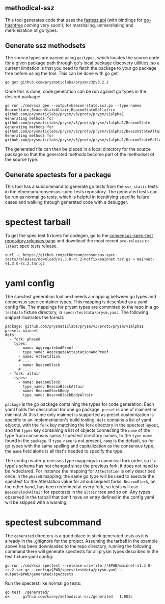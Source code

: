 methodical-ssz
--------------

This tool generates code that uses the [fastssz api](https://github.com/ferranbt/fastssz/) (with bindings for [go-hashtree](https://github.com/prysmaticlabs/gohashtree) coming very soon!), for marshaling, unmarshaling and merkleization of go types.

Generate ssz methodsets
-----------------------

 The source types are parsed using `go/types`, which locates the source code for a given package path through go's local package discovery utilities, so a current limitation is that you need to fetch the package to your go package tree before using the tool. This can be done with go get:
```
go get github.com/prysmaticlabs/prysm/v3@v3.2.1
```

Once this is done, code generation can be run against go types in the desired package:
```
go run ./cmd/ssz gen --output=beacon-state.ssz.go --type-names BeaconState,BeaconStateAltair,BeaconStateBellatrix github.com/prysmaticlabs/prysm/v3/proto/prysm/v1alpha1
Generating methods for github.com/prysmaticlabs/prysm/v3/proto/prysm/v1alpha1/BeaconState
Generating methods for github.com/prysmaticlabs/prysm/v3/proto/prysm/v1alpha1/BeaconStateAltair
Generating methods for github.com/prysmaticlabs/prysm/v3/proto/prysm/v1alpha1/BeaconStateBellatrix
```

The generated file can then be placed in a local directory for the source package so that the generated methods become part of the methodset of the source type.

Generate spectests for a package
--------------------------------

This tool has a subcommand to generate go tests from the `ssz_static` tests in the ethereum/consensus-spec-tests repository. The generated tests can be run as normal go tests, which is helpful in identifying specific failure cases and walking through generated code with a debugger.

spectest tarball
================

To get the spec test fixtures for codegen, go to the [consensus-spec-test repository releases page](https://github.com/ethereum/consensus-spec-tests/releases) and download the most recent `pre-release` or `latest` spec tests release.
```
curl -L https://github.com/ethereum/consensus-spec-tests/releases/download/v1.3.0-rc.2-hotfix/mainnet.tar.gz > mainnet-v1.3.0-rc.2.tar.gz
```

yaml config
===========

The spectest generation tool next needs a mapping between go types and consensus spec container types. This mapping is described as a yaml config file. The mappings for prysm types are committed to the repo in a go `testdata` fixture directory, in `specs/testdata/prysm.yaml`. The following snippet illustrates the format:
```
package: github.com/prysmaticlabs/prysm/v3/proto/prysm/v1alpha1
preset: mainnet
defs:
  - fork: phase0
    types:
      - name: AggregateAndProof
        type_name: AggregateAttestationAndProof
      - name: Attestation
      # ...
      - name: BeaconBlock
      # ...
  - fork: altair
    types:
      - name: BeaconBlock
        type_name: BeaconBlockAltair
      - name: BeaconBlockBody
        type_name: BeaconBlockBodyAltair
```
`package` is the go package containing the types for code generation. Each yaml holds the description for one go package. `preset` is one of mainnet or minimal. At this time only mainnet is supported as preset customization is specific to an implementation's build tooling. `defs` contains a list of yaml objects, with the `fork` key matching the fork directory in the spectest layout, and the `types` key containing a list of objects connecting the `name` of the type from consensus specs / spectest directory names, to the `type_name` found in the `package`. If `type_name` is not present, `name` is the default, so for go types with the same spelling and capitalization as the consensus type, the `name` field alone is all that's needed to specify the type.

The config reader processes type mappings in canonical fork order, so if a type's schema has not changed since the previous fork, it does not need to be redeclared. For instance the mapping for `Attestation` is only described once in the `phase0` mapping; the same go type will be used to execute the spectest for the Attestation value for all subsequent forks. `BeaconBlock`, on the other hand, has been redefined at every fork, so tests will use `BeaconBlockAltair` for spectests in the `altair` tree and so on. Any types observed in the tarball that don't have an entry defined in the config yaml will be skipped with a warning.

spectest subcommand
===================

The `generated` directory is a good place to stick generated tests as it is already in the .gitignore for the project. Assuming the tarball in the example above has been downloaded to the repo directory, running the following command there will generate spectests for all prysm types described in the test fixture yaml config:
```
go run ./cmd/ssz spectest --release-uri=file://$PWD/mainnet-v1.3.0-rc.2.tar.gz --config=$PWD/specs/testdata/prysm.yaml --output=$PWD/generated/spectests
```

Run the spectest like normal go tests:
```
go test ./generated/
ok  	github.com/kasey/methodical-ssz/generated	1.003s
```
